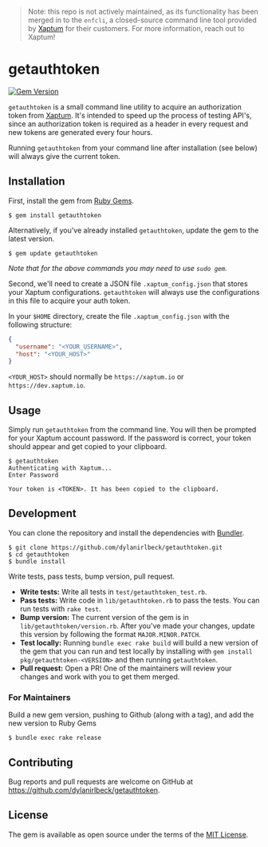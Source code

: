 > Note: this repo is not actively maintained, as its functionality has been merged in to the `enfcli`, a closed-source command line tool provided by [Xaptum](https://xaptum.com) for their customers. For more information, reach out to Xaptum!

# getauthtoken

[![Gem Version](https://badge.fury.io/rb/getauthtoken.svg)](https://badge.fury.io/rb/getauthtoken)

`getauthtoken` is a small command line utility to acquire an authorization token from [Xaptum](https://dev.xaptum.io). It's intended to speed up the process of testing API's, since an authorization token is required as a header in every request and new tokens are generated every four hours.

Running `getauthtoken` from your command line after installation (see below) will always give the current token.

## Installation

First, install the gem from [Ruby Gems](https://rubygems.org).

```shell
$ gem install getauthtoken
```

Alternatively, if you've already installed `getauthtoken`, update the gem to the latest version.

```shell
$ gem update getauthtoken
```

_Note that for the above commands you may need to use `sudo gem`._

Second, we'll need to create a JSON file `.xaptum_config.json` that stores your Xaptum configurations. `getauthtoken` will always use the configurations in this file to acquire your auth token.

In your `$HOME` directory, create the file `.xaptum_config.json` with the following structure:

```json
{
  "username": "<YOUR_USERNAME>",
  "host": "<YOUR_HOST>"
}
```

`<YOUR_HOST>` should normally be `https://xaptum.io` or `https://dev.xaptum.io`.

## Usage

Simply run `getauthtoken` from the command line. You will then be prompted for your Xaptum account password. If the password is correct, your token should appear and get copied to your clipboard.

```shell
$ getauthtoken
Authenticating with Xaptum...
Enter Password

Your token is <TOKEN>. It has been copied to the clipboard.
```

## Development

You can clone the repository and install the dependencies with [Bundler](https://bundler.io).

```shell
$ git clone https://github.com/dylanirlbeck/getauthtoken.git
$ cd getauthtoken
$ bundle install
```

Write tests, pass tests, bump version, pull request.

- **Write tests:** Write all tests in `test/getauthtoken_test.rb`.
- **Pass tests:** Write code in `lib/getauthtoken.rb` to pass the tests. You can run tests with `rake test`.
- **Bump version:** The current version of the gem is in `lib/getauthtoken/version.rb`. After you've made your changes, update this version by following the format `MAJOR.MINOR.PATCH`.
- **Test locally:** Running `bundle exec rake build` will build a new version of the gem that you can run and test locally by installing with `gem install pkg/getauthtoken-<VERSION>` and then running `getauthtoken`.
- **Pull request:** Open a PR! One of the maintainers will review your changes and work with you to get them merged.

### For Maintainers

Build a new gem version, pushing to Github (along with a tag), and add the new version to Ruby Gems

```shell
$ bundle exec rake release
```

## Contributing

Bug reports and pull requests are welcome on GitHub at https://github.com/dylanirlbeck/getauthtoken.

## License

The gem is available as open source under the terms of the [MIT License](https://opensource.org/licenses/MIT).
